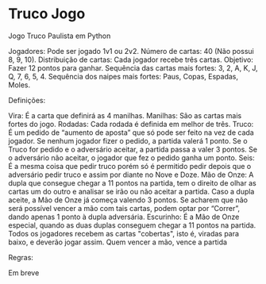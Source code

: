 # Truco Jogo
 Jogo Truco Paulista em Python

 Jogadores: Pode ser jogado 1v1 ou 2v2.
 Número de cartas: 40 (Não possui 8, 9, 10).
 Distribuição de cartas: Cada jogador recebe três cartas.
 Objetivo: Fazer 12 pontos para ganhar.
 Sequência das cartas mais fortes: 3, 2, A, K, J, Q, 7, 6, 5, 4.
 Sequência dos naipes mais fortes: Paus, Copas, Espadas, Moles.

 Definições:

 Vira: É a carta que definirá as 4 manilhas.
 Manilhas: São as cartas mais fortes do jogo.
 Rodadas: Cada rodada é definida em melhor de três.
 Truco: É um pedido de “aumento de aposta” que só pode ser feito na vez de cada jogador. Se nenhum jogador fizer o pedido, a partida valerá 1 ponto. Se o Truco for pedido e o adversário aceitar, a partida passa a valer 3 pontos. Se o adversário não aceitar, o jogador que fez o pedido ganha um ponto.
 Seis: É a mesma coisa que pedir truco porém só é permitido pedir depois que o adversário pedir truco e assim por diante no Nove e Doze.
 Mão de Onze: A dupla que consegue chegar a 11 pontos na partida, tem o direito de olhar as cartas um do outro e analisar se irão ou não aceitar a partida. Caso a dupla aceite, a Mão de Onze já começa valendo 3 pontos. Se acharem que não será possível vencer a mão com tais cartas, podem optar por “Correr”, dando apenas 1 ponto à dupla adversária.
 Escurinho: É a Mão de Onze especial, quando as duas duplas conseguem chegar a 11 pontos na partida. Todos os jogadores recebem as cartas "cobertas", isto é, viradas para baixo, e deverão jogar assim. Quem vencer a mão, vence a partida


 Regras:

 Em breve



